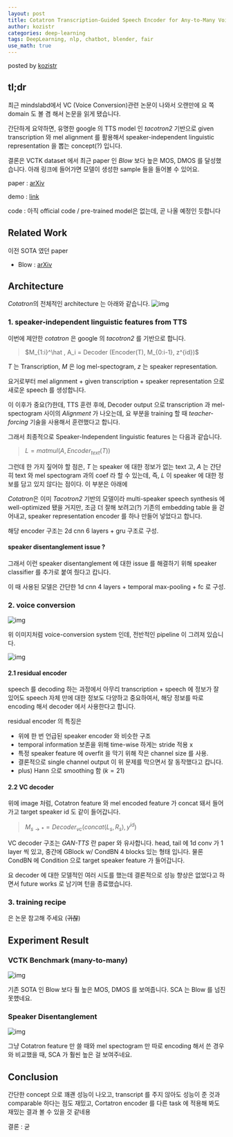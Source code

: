 ```yaml
---
layout: post
title: Cotatron Transcription-Guided Speech Encoder for Any-to-Many Voice Conversion without Parallel Data
author: kozistr
categories: deep-learning
tags: DeepLearning, nlp, chatbot, blender, fair
use_math: true
---
```


posted by [kozistr](http://kozistr.tech)

## tl;dr

최근 mindslabd에서 VC (Voice Conversion)관련 논문이 나와서 오랜만에 요 쪽 domain 도 볼 겸 해서 논문을 읽게 됐습니다.

간단하게 요약하면, 유명한 google 의 TTS model 인 *tacotron2* 기반으로 given transcription 와 mel alignment 를 활용해서 speaker-independent linguistic representation 을 뽑는 concept(?) 입니다.

결론은 VCTK dataset 에서 최근 paper 인 *Blow* 보다 높은 MOS, DMOS 를 달성했습니다. 아래 링크에 들어가면 모델이 생성한 sample 들을 들어볼 수 있어요.

paper : [arXiv](https://arxiv.org/pdf/2005.03295.pdf)

demo : [link](https://mindslab-ai.github.io/cotatron/)

code : 아직 official code / pre-trained model은 없는데, 곧 나올 예정인 듯합니다

## Related Work

이전 SOTA 였던 paper

* Blow : [arXiv](https://arxiv.org/pdf/1906.00794.pdf)

## Architecture

*Cotatron*의 전체적인 architecture 는 아래와 같습니다. 
![img](/assets/Cotatron/cotatron-architecture.png)

### 1. speaker-independent linguistic features from TTS

이번에 제안한 *cotatron* 은 google 의 *tacotron2* 를 기반으로 합니다. 

> $M_{1:i}^\hat , A_i = Decoder (Encoder(T), M_{0:i-1}, z^{id})$

*T* 는 Transcription, *M* 은 log mel-spectogram, *z* 는 speaker representation.

요거로부터 mel alignment + given transcription + speaker representation 으로 새로운 speech 를 생성합니다.

이 이후가 중요(?)한데, TTS 훈련 후에, 
Decoder output 으로 transcription 과 mel-spectogram 사이의 *Alignment* 가 나오는데, 요 부분을 training 할 때 *teacher-forcing* 기술을 사용해서 훈련했다고 합니다.

그래서 최종적으로 Speaker-Independent linguistic features 는 다음과 같습니다.

> $L = matmul(A, Encoder_{text}(T))$

그런데 한 가지 짚어야 할 점은, 
*T* 는 speaker 에 대한 정보가 없는 text 고, 
*A* 는 간단히 text 와 mel spectogram 과의 coef 라 할 수 있는데,
즉, *L* 이 speaker 에 대한 정보를 담고 있지 않다는 점이다. 이 부분은 아래에

*Cotatron*은 이미 *Tacotron2* 기반의 모델이라 multi-speaker speech synthesis 에 well-optimized 됐을 거지만,
조금 더 잘해 보려고(?) 기존의 embedding table 을 걷어내고, speaker representation encoder 를 하나 만들어 넣었다고 합니다.

해당 encoder 구조는 2d cnn 6 layers + gru 구조로 구성.

#### speaker disentanglement issue ?

그래서 이런 speaker disentanglement 에 대한 issue 를 해결하기 위해 speaker classifier 를 추가로 붙여 줬다고 캅니다.

이 때 사용된 모델은 간단한 1d cnn 4 layers + temporal max-pooling + fc 로 구성.

### 2. voice conversion

![img](/assets/Cotatron/voice-conversion-system.png)

위 이미지처럼 voice-conversion system 인데, 전반적인 pipeline 이 그려져 있습니다.

![img](/assets/Cotatron/residual_encoder_vc_decoder.png)

#### 2.1 residual encoder

speech 를 decoding 하는 과정에서 아무리 transcription + speech 에 정보가 잘 있어도 speech 자체 만에 대한 정보도 다양하고 중요하여서,
해당 정보를 따로 encoding 해서 decoder 에서 사용한다고 합니다.

residual encoder 의 특징은 

* 위에 한 번 언급된 speaker encoder 와 비슷한 구조
* temporal information 보존을 위해 time-wise 하게는 stride 적용 x
* 특정 speaker feature 에 overfit 을 막기 위해 작은 channel size 를 사용. 
* 결론적으로 single channel output 이 위 문제를 막으면서 잘 동작했다고 캅니다.
* plus) Hann 으로 smoothing 함 ($k = 21$)

#### 2.2 VC decoder

위에 image 처럼, Cotatron feature 와 mel encoded feature 가 concat 돼서 들어가고 target speaker id 도 같이 들어갑니다.

> $M_{s \to *} = Decoder_{vc} (concat(L_s, R_s), y^{id})$

VC decoder 구조는 *GAN-TTS* 란 paper 와 유사합니다. head, tail 에 1d conv 가 1 layer 씩 있고, 중간에 GBlock w/ CondBN 4 blocks 있는 형태 입니다.
물론 CondBN 에 Condition 으로 target speaker feature 가 들어갑니다.

요 decoder 에 대한 모델적인 여러 시도를 했는데 결론적으로 성능 향상은 없었다고 하면서 future works 로 남기며 턴을 종료했습니다.

### 3. training recipe

은 논문 참고해 주세요 (~~귀찮~~)

## Experiment Result

### VCTK Benchmark (many-to-many)

![img](/assets/Cotatron/vctk_benchmark.png)

기존 SOTA 인 Blow 보다 훨 높은 MOS, DMOS 를 보여줍니다. SCA 는 Blow 를 넘진 못헀네요.

### Speaker Disentanglement

![img](/assets/Cotatron/degree_of_speaker_disentanglement.png)

그냥 Cotatron feature 만 쓸 때와 mel spectogram 만 따로 encoding 해서 쓴 경우와 비교했을 때,
SCA 가 훨씬 높은 걸 보여주네요.

## Conclusion

간단한 concept 으로 꽤괜 성능이 나오고,
transcript 를 주지 않아도 성능이 준 것과 comparable 하다는 점도 재밌고, 
Cortatron encoder 를 다른 task 에 적용해 봐도 재밌는 결과 볼 수 있을 것 같네용

결론 : 굳
